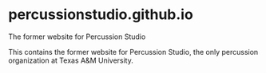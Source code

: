 # percussionstudio.github.io
The former website for Percussion Studio

This contains the former website for Percussion Studio, the only percussion organization at Texas A&M University.
